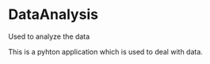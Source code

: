 # DataAnalysis
Used to analyze the data

This is a pyhton application which is used to deal with data.
